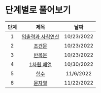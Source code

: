 # 단계별로 풀어보기
|단계|제목|날짜|
|:---:|:---:|:---:|
|1|[입출력과 사칙연산](./1/README.md)|10/23/2022|
|2|[조건문](./2/README.md)|10/23/2022|
|3|[반복문](./3/README.md)|10/23/2022|
|4|[1차원 배열](./4/README.md)|10/30/2022|
|5|[함수](./5/README.md)|11/6/2022|
|6|[문자열](./6/README.md)|11/22/2022|